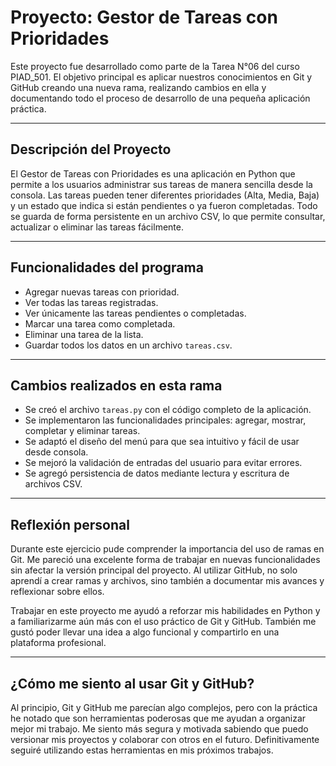 # Proyecto: Gestor de Tareas con Prioridades

Este proyecto fue desarrollado como parte de la Tarea N°06 del curso PIAD_501. El objetivo principal es aplicar nuestros conocimientos en Git y GitHub creando una nueva rama, realizando cambios en ella y documentando todo el proceso de desarrollo de una pequeña aplicación práctica.

---
## Descripción del Proyecto

El Gestor de Tareas con Prioridades es una aplicación en Python que permite a los usuarios administrar sus tareas de manera sencilla desde la consola. Las tareas pueden tener diferentes prioridades (Alta, Media, Baja) y un estado que indica si están pendientes o ya fueron completadas. Todo se guarda de forma persistente en un archivo CSV, lo que permite consultar, actualizar o eliminar las tareas fácilmente.

---

## Funcionalidades del programa

- Agregar nuevas tareas con prioridad.
- Ver todas las tareas registradas.
- Ver únicamente las tareas pendientes o completadas.
- Marcar una tarea como completada.
- Eliminar una tarea de la lista.
- Guardar todos los datos en un archivo `tareas.csv`.
---

## Cambios realizados en esta rama 

- Se creó el archivo `tareas.py` con el código completo de la aplicación.
- Se implementaron las funcionalidades principales: agregar, mostrar, completar y eliminar tareas.
- Se adaptó el diseño del menú para que sea intuitivo y fácil de usar desde consola.
- Se mejoró la validación de entradas del usuario para evitar errores.
- Se agregó persistencia de datos mediante lectura y escritura de archivos CSV.
---

## Reflexión personal

Durante este ejercicio pude comprender la importancia del uso de ramas en Git. Me pareció una excelente forma de trabajar en nuevas funcionalidades sin afectar la versión principal del proyecto. Al utilizar GitHub, no solo aprendí a crear ramas y archivos, sino también a documentar mis avances y reflexionar sobre ellos.

Trabajar en este proyecto me ayudó a reforzar mis habilidades en Python y a familiarizarme aún más con el uso práctico de Git y GitHub. También me gustó poder llevar una idea a algo funcional y compartirlo en una plataforma profesional.

---
##  ¿Cómo me siento al usar Git y GitHub?

Al principio, Git y GitHub me parecían algo complejos, pero con la práctica he notado que son herramientas poderosas que me ayudan a organizar mejor mi trabajo. Me siento más segura y motivada sabiendo que puedo versionar mis proyectos y colaborar con otros en el futuro. Definitivamente seguiré utilizando estas herramientas en mis próximos trabajos.
